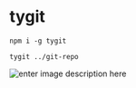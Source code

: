 # tygit

```code
npm i -g tygit

tygit ../git-repo

```

![enter image description here](https://res.cloudinary.com/dmtrk3yns/image/upload/q_auto:best/v1538997600/ice_screenshot_20181008-151851_tyg588.png)
